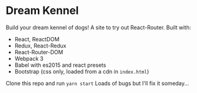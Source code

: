 # Dream Kennel

Build your dream kennel of dogs! A site to try out React-Router. Built with:

- React, ReactDOM
- Redux, React-Redux
- React-Router-DOM
- Webpack 3
- Babel with es2015 and react presets
- Bootstrap (css only, loaded from a cdn in `index.html`)

Clone this repo and run ```yarn start```
Loads of bugs but I'll fix it someday...
